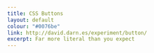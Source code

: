 ```yaml
---
title: CSS Buttons
layout: default
colour: "#0076be"
link: http://david.darn.es/experiment/button/
excerpt: Far more literal than you expect
---
```

